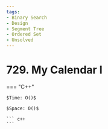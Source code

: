 ```yaml
---
tags:
- Binary Search
- Design
- Segment Tree
- Ordered Set
- Unsolved
---
```



# 729. My Calendar I

=== "C++"

    $Time: O()$

    $Space: O()$

    ``` c++
    ```